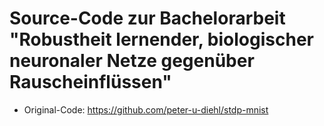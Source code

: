# Source-Code zur Bachelorarbeit "Robustheit lernender, biologischer neuronaler Netze gegenüber Rauscheinflüssen"
- Original-Code: https://github.com/peter-u-diehl/stdp-mnist
